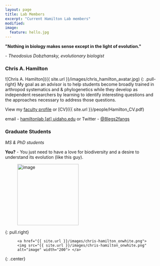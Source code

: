 ```yaml
---
layout: page
title: Lab Members
excerpt: "Current Hamilton Lab members"
modified: 
image:
  feature: hello.jpg
---
```


**"Nothing in biology makes sense except in the light of evolution."**

*- Theodosius Dobzhansky, evolutionary biologist*


### Chris A. Hamilton
![Chris A. Hamilton]({{ site.url }}/images/chris_hamilton_avatar.jpg)
{: .pull-right}
My goal as an advisor is to help students become broadly trained in arthropod systematics and & phylogenetics while they develop as independent researchers by learning to identify interesting questions and the approaches necessary to address those questions.

View my [faculty profile](https://www.uidaho.edu/cals/entomology-plant-pathology-and-nematology/our-people/chris-hamilton) or [CV]({{ site.url }}/people/Hamilton_CV.pdf)

email - [hamiltonlab [at] uidaho.edu](mailto:hamiltonlab@uidaho.edu) or Twitter - [@8legs2fangs](https://twitter.com/8legs2fangs)


### Graduate Students
*MS & PhD students*

**You?** - You just need to have a love for biodiversity and a desire to understand its evolution (like this guy).

<figure>
	<a href="{{ site.url }}/images/young_Chris.jpg"><img src="{{ site.url }}/images/young_Chris.jpg" alt="image" width="200" height=""> </a>
</figure>
{: pull.right}


<figure>

	<a href="{{ site.url }}/images/chris-hamilton_onwhite.png"><img src="{{ site.url }}/images/chris-hamilton_onwhite.png" alt="image" width="200"> </a>

</figure>
{: .center}

